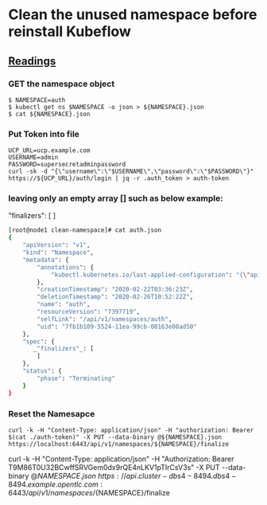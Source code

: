 # Clean the unused namespace before reinstall Kubeflow

## [Readings](https://success.docker.com/article/kubernetes-namespace-stuck-in-terminating)


### GET the namespace object
```
$ NAMESPACE=auth
$ kubectl get ns $NAMESPACE -o json > ${NAMESPACE}.json
$ cat ${NAMESPACE}.json

```

### Put Token into file
```
UCP_URL=ucp.example.com
USERNAME=admin
PASSWORD=supersecretadminpassword
curl -sk -d "{\"username\":\"$USERNAME\",\"password\":\"$PASSWORD\"}" https://${UCP_URL}/auth/login | jq -r .auth_token > auth-token
```
            
### leaving only an empty array [] such as below example: 
"finalizers": [
]

```bash
[root@node1 clean-namespace]# cat auth.json
{
    "apiVersion": "v1",
    "kind": "Namespace",
    "metadata": {
        "annotations": {
            "kubectl.kubernetes.io/last-applied-configuration": "{\"apiVersion\":\"v1\",\"kind\":\"Namespace\",\"metadata\":{\"annotations\":{},\"name\":\"auth\"}}\n"
        },
        "creationTimestamp": "2020-02-22T03:36:23Z",
        "deletionTimestamp": "2020-02-26T10:52:22Z",
        "name": "auth",
        "resourceVersion": "7397719",
        "selfLink": "/api/v1/namespaces/auth",
        "uid": "7fb1b109-5524-11ea-99cb-00163e08ad50"
    },
    "spec": {
       _"finalizers"_: [
        ]
    },
    "status": {
        "phase": "Terminating"
    }
}
```

### Reset the Namesapce

```
curl -k -H "Content-Type: application/json" -H "authorization: Bearer $(cat ./auth-token)" -X PUT --data-binary @${NAMESPACE}.json https://localhost:6443/api/v1/namespaces/${NAMESPACE}/finalize
```

curl -k -H "Content-Type: application/json" -H "Authorization: Bearer T9M86T0U32BCwffSRVGem0dx9rQE4nLKV1pTIrCsV3s" -X PUT --data-binary @${NAMESPACE}.json \
https://api.cluster-dbs4-8494.dbs4-8494.example.opentlc.com:6443/api/v1/namespaces/${NAMESPACE}/finalize